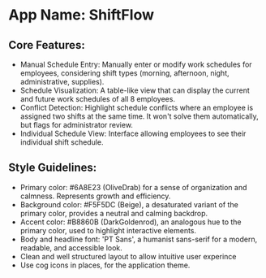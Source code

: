 # **App Name**: ShiftFlow

## Core Features:

- Manual Schedule Entry: Manually enter or modify work schedules for employees, considering shift types (morning, afternoon, night, administrative, supplies).
- Schedule Visualization: A table-like view that can display the current and future work schedules of all 8 employees.
- Conflict Detection: Highlight schedule conflicts where an employee is assigned two shifts at the same time. It won't solve them automatically, but flags for administrator review.
- Individual Schedule View: Interface allowing employees to see their individual shift schedule.

## Style Guidelines:

- Primary color: #6A8E23 (OliveDrab) for a sense of organization and calmness. Represents growth and efficiency.
- Background color: #F5F5DC (Beige), a desaturated variant of the primary color, provides a neutral and calming backdrop.
- Accent color: #B8860B (DarkGoldenrod), an analogous hue to the primary color, used to highlight interactive elements.
- Body and headline font: 'PT Sans', a humanist sans-serif for a modern, readable, and accessible look.
- Clean and well structured layout to allow intuitive user experince
- Use cog icons in places, for the application theme.